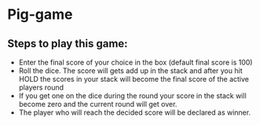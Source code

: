 # Pig-game

## Steps to play this game:

* Enter the final score of your choice in the box (default final score is 100)
* Roll the dice. The score will gets add up in the stack and after you hit HOLD the scores in your stack will become the final score of the active players round
* If you get one on the dice during the round your score in the stack will become zero and the current round will get over.
* The player who will reach the decided score will be declared as winner.

